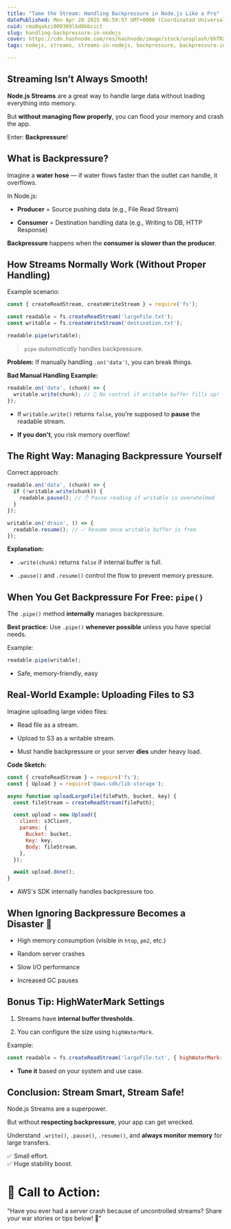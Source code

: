 ```yaml
---
title: "Tame the Stream: Handling Backpressure in Node.js Like a Pro"
datePublished: Mon Apr 28 2025 06:59:57 GMT+0000 (Coordinated Universal Time)
cuid: cma0qakzi000309l6d8bbcict
slug: handling-backpressure-in-nodejs
cover: https://cdn.hashnode.com/res/hashnode/image/stock/unsplash/6hTRXxfUZZE/upload/eb062ceddd7c0be2379ac88a7db034a7.jpeg
tags: nodejs, streams, streams-in-nodejs, backpressure, backpressure-in-nodejs, streams-backpressure

---
```


## **Streaming Isn’t Always Smooth!**

**Node.js Streams** are a great way to handle large data without loading everything into memory.

But **without managing flow properly**, you can flood your memory and crash the app.

Enter: **Backpressure**!

## **What is Backpressure?**

Imagine a **water hose** — if water flows faster than the outlet can handle, it overflows.

In Node.js:

* **Producer** = Source pushing data (e.g., File Read Stream)
    
* **Consumer** = Destination handling data (e.g., Writing to DB, HTTP Response)
    

**Backpressure** happens when the **consumer is slower than the producer**.

## **How Streams Normally Work (Without Proper Handling)**

Example scenario:

```javascript
const { createReadStream, createWriteStream } = require('fs');

const readable = fs.createReadStream('largeFile.txt');
const writable = fs.createWriteStream('destination.txt');

readable.pipe(writable);
```

> `pipe` *automatically* handles backpressure.

**Problem:** If manually handling `.on('data')`, you can break things.

**Bad Manual Handling Example:**

```javascript
readable.on('data', (chunk) => {
  writable.write(chunk); // 🚨 No control if writable buffer fills up!
});
```

* If `writable.write()` returns `false`, you're supposed to **pause** the readable stream.
    
* **If you don't**, you risk memory overflow!
    

## **The Right Way: Managing Backpressure Yourself**

Correct approach:

```javascript
readable.on('data', (chunk) => {
  if (!writable.write(chunk)) {
    readable.pause(); // ✋ Pause reading if writable is overwhelmed
  }
});

writable.on('drain', () => {
  readable.resume(); // ✅ Resume once writable buffer is free
});
```

**Explanation:**

* `.write(chunk)` returns `false` if internal buffer is full.
    
* `.pause()` and `.resume()` control the flow to prevent memory pressure.
    

## **When You Get Backpressure For Free:** `pipe()`

The `.pipe()` method **internally** manages backpressure.

**Best practice:** Use `.pipe()` **whenever possible** unless you have special needs.

Example:

```javascript
readable.pipe(writable);
```

* Safe, memory-friendly, easy
    

## **Real-World Example: Uploading Files to S3**

Imagine uploading large video files:

* Read file as a stream.
    
* Upload to S3 as a writable stream.
    
* Must handle backpressure or your server **dies** under heavy load.
    

**Code Sketch:**

```javascript
const { createReadStream } = require('fs');
const { Upload } = require('@aws-sdk/lib-storage');

async function uploadLargeFile(filePath, bucket, key) {
  const fileStream = createReadStream(filePath);

  const upload = new Upload({
    client: s3Client,
    params: {
      Bucket: bucket,
      Key: key,
      Body: fileStream,
    },
  });

  await upload.done();
}
```

* AWS's SDK internally handles backpressure too.
    

## **When Ignoring Backpressure Becomes a Disaster 🚨**

* High memory consumption (visible in `htop`, `pm2`, etc.)
    
* Random server crashes
    
* Slow I/O performance
    
* Increased GC pauses
    

## **Bonus Tip: HighWaterMark Settings**

1. Streams have **internal buffer thresholds**.
    

2. You can configure the size using `highWaterMark`.
    

Example:

```javascript
const readable = fs.createReadStream('largeFile.txt', { highWaterMark: 16 * 1024 }); // 16 KB buffer
```

* **Tune it** based on your system and use case.
    

## **Conclusion: Stream Smart, Stream Safe!**

Node.js Streams are a superpower.

But without **respecting backpressure**, your app can get wrecked.

Understand `.write()`, `.pause()`, `.resume()`, and **always monitor memory** for large transfers.

✅ Small effort.  
✅ Huge stability boost.

# 📢 Call to Action:

"Have you ever had a server crash because of uncontrolled streams? Share your war stories or tips below! 🚀"